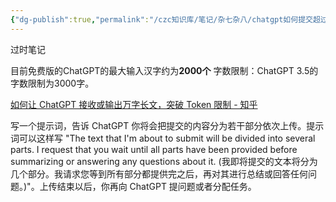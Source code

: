 ```yaml
---
{"dg-publish":true,"permalink":"/czc知识库/笔记/杂七杂八/chatgpt如何提交超过字数限制的文本/","dgPassFrontmatter":true,"created":"2024-06-18T17:45:22.440+08:00","updated":"2024-12-08T11:35:28.414+08:00"}
---
```



过时笔记

目前免费版的ChatGPT的最大输入汉字约为**2000个**
字数限制：ChatGPT 3.5的字数限制为3000字。

[如何让 ChatGPT 接收或输出万字长文，突破 Token 限制 - 知乎](https://zhuanlan.zhihu.com/p/652879015)

写一个提示词，告诉 ChatGPT 你将会把提交的内容分为若干部分依次上传。提示词可以这样写 "The text that I'm about to submit will be divided into several parts. I request that you wait until all parts have been provided before summarizing or answering any questions about it. (我即将提交的文本将分为几个部分。我请求您等到所有部分都提供完之后，再对其进行总结或回答任何问题。)"。上传结束以后，你再向 ChatGPT 提问题或者分配任务。

